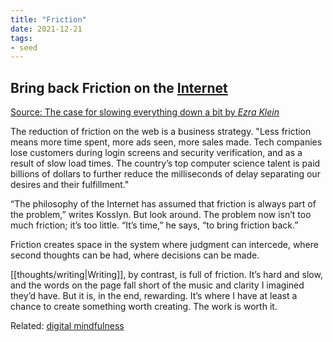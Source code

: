 ```yaml
---
title: "Friction"
date: 2021-12-21
tags:
- seed
---
```


## Bring back Friction on the [Internet](thoughts/Internet.md)
[Source: The case for slowing everything down a bit by *Ezra Klein*](https://www.vox.com/technology/2018/11/19/18101274/google-alphabet-facebook-twitter-addiction-speed)

The reduction of friction on the web is a business strategy. "Less friction means more time spent, more ads seen, more sales made. Tech companies lose customers during login screens and security verification, and as a result of slow load times. The country’s top computer science talent is paid billions of dollars to further reduce the milliseconds of delay separating our desires and their fulfillment."

“The philosophy of the Internet has assumed that friction is always part of the problem,” writes Kosslyn. But look around. The problem now isn’t too much friction; it’s too little. “It’s time,” he says, “to bring friction back.”

Friction creates space in the system where judgment can intercede, where second thoughts can be had, where decisions can be made.

[[thoughts/writing|Writing]], by contrast, is full of friction. It’s hard and slow, and the words on the page fall short of the music and clarity I imagined they’d have. But it is, in the end, rewarding. It’s where I have at least a chance to create something worth creating. The work is worth it.

Related: [digital mindfulness](thoughts/digital%20mindfulness.md)
